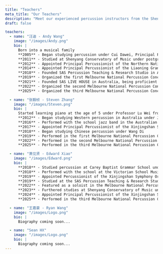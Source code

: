 ```yaml
---
title: "Teachers"
meta_title: "Our Teachers"
description: "Meet our experienced percussion instructors from the Shenyang Conservatory of Music and leading orchestras."
draft: false

teachers:
  - name: "汪迪 - Andy Wang"
    image: "/images/Andy.png"
    bio: |
      Born into a musical family  
      **2005** - Began studying percussion under Cui Dawei, Principal Percussionist of the Liaoning Symphony Orchestra  
      **2011** - Studied at Shenyang Conservatory of Music under postgraduate supervisor Lü Qingshan  
      **2012** - Appointed Principal Percussionist of the Northern National Orchestra  
      **2014** - Appointed Principal Percussionist of the Liaoning Grand Theatre Philharmonic Orchestra and performed in the Disney Animated Concert  
      **2018** - Founded SAS Percussion Teaching & Research Studio in Australia  
      **2019** - Organized the first Melbourne National Percussion Concert in Australia  
      **2021** - Founded SAS LIVE HOUSE in Australia, being proficient in Chinese, Western, and Latin percussion instruments  
      **2022** - Organized the second Melbourne National Percussion Concert in Australia  
      **2025** - Organized the third Melbourne National Percussion Concert in Australia

  - name: "张毅桢 - Steven Zhang"
    image: "/images/Steven.png"
    bio: |
      Started learning piano at the age of 5 under Professor Lu Wei from Shanghai Normal University  
      **2012** - Began studying Western percussion in Australia under Julian Schweitzer  
      **2016** - Performed with the school jazz band in the Australian National Competition and received the individual "Super Band" award  
      **2017** - Appointed Principal Percussionist of the Xinjingshan Symphony Orchestra and participated in a performance tour in China  
      **2018** - Began studying Chinese percussion under Wang Di  
      **2019** - Performed in the first Melbourne National Percussion Concert under the guidance of mentor Wang Di  
      **2022** - Performed in the second Melbourne National Percussion Concert under the guidance of mentor Wang Di  
      **2025** - Performed in the third Melbourne National Percussion Concert under the guidance of mentor Wang Di

  - name: "萧见贤 - Edward Xiao"
    image: "/images/Edward.png"
    bio: |
      **2018** - Studied percussion at Carey Baptist Grammar School under George Andrews  
      **2018** - Performed with the school at the Victorian School Music Festival and received the "Platinum Award"  
      **2019** - Appointed Percussionist of the Xinjingshan Symphony Orchestra and participated in a performance tour in China  
      **2019** - Studied at the SAS Percussion Teaching & Research Studio under mentor Wang Di  
      **2022** - Featured as a soloist in the Melbourne National Percussion Concert  
      **2023** - Furthered studies at Shenyang Conservatory of Music under percussion mentor Liu Shuai Zhang Youhan  
      **2024** - Appointed Principal Percussionist of the Xinjingshan Symphony Orchestra  
      **2025** - Performed in the third Melbourne National Percussion Concert under the guidance of mentor Wang Di

  - name: "王嘉豪 - Ryan Wang"
    image: "/images/Logo.png"
    bio: |
      Biography coming soon...

  - name: "Sean HX"
    image: "/images/Logo.png"
    bio: |
      Biography coming soon...
---
```

